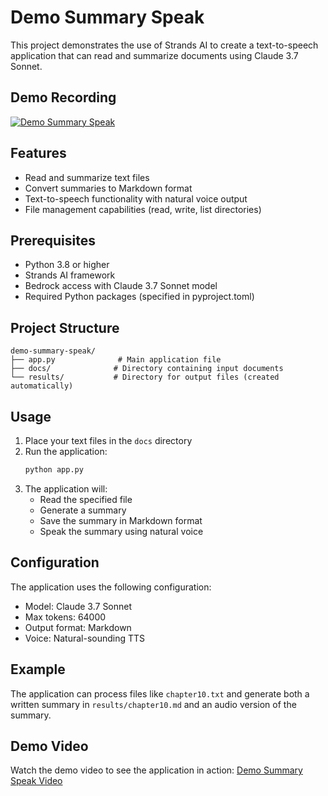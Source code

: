 # Demo Summary Speak

This project demonstrates the use of Strands AI to create a text-to-speech application that can read and summarize documents using Claude 3.7 Sonnet.

## Demo Recording

[![Demo Summary Speak](https://img.youtube.com/vi/J3JaXz8hOxM/0.jpg)](https://youtu.be/J3JaXz8hOxM)

## Features

- Read and summarize text files
- Convert summaries to Markdown format
- Text-to-speech functionality with natural voice output
- File management capabilities (read, write, list directories)

## Prerequisites

- Python 3.8 or higher
- Strands AI framework
- Bedrock access with Claude 3.7 Sonnet model
- Required Python packages (specified in pyproject.toml)

## Project Structure

```
demo-summary-speak/
├── app.py              # Main application file
├── docs/              # Directory containing input documents
└── results/           # Directory for output files (created automatically)
```

## Usage

1. Place your text files in the `docs` directory
2. Run the application:
   ```bash
   python app.py
   ```
3. The application will:
   - Read the specified file
   - Generate a summary
   - Save the summary in Markdown format
   - Speak the summary using natural voice

## Configuration

The application uses the following configuration:
- Model: Claude 3.7 Sonnet
- Max tokens: 64000
- Output format: Markdown
- Voice: Natural-sounding TTS

## Example

The application can process files like `chapter10.txt` and generate both a written summary in `results/chapter10.md` and an audio version of the summary.

## Demo Video

Watch the demo video to see the application in action:
[Demo Summary Speak Video](https://youtu.be/J3JaXz8hOxM)
